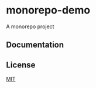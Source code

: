 # monorepo-demo

A monorepo project

## Documentation

## License

[MIT](https://opensource.org/licenses/MIT)
